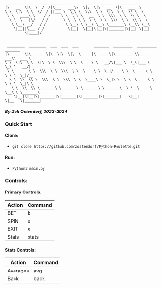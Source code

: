     ________  ___    ___ _________  ___  ___  ________  _________
    |\   __  \|\  \  /  /|\___   ___\\  \|\  \|\   __  \|\   ___  \
    \ \  \|\  \ \  \/  / ||___ \  \_\ \  \\\  \ \  \|\  \ \  \\ \  \
     \ \   ____\ \    / /     \ \  \ \ \   __  \ \  \\\  \ \  \\ \  \
      \ \  \___|\/   / /       \ \  \ \ \  \ \  \ \  \\\  \ \  \\ \  \
       \ \__\ __/   / /         \ \__\ \ \__\ \__\ \_______\ \__\\ \__\
        \|__||\___ / /           \|__|  \|__|\|__|\|_______|\|__| \|__|
             \|____|/


     ________  ________  ___  ___  ___       _______  _________  _________  _______     
    |\   __  \|\   __  \|\  \|\  \|\  \     |\  ___ \|\___   ___\\___   ___\\  ___ \     
    \ \  \|\  \ \  \|\  \ \  \\\  \ \  \    \ \   __/\|___ \  \_\|___ \  \_\ \   __/|     
     \ \   _  _\ \  \\\  \ \  \\\  \ \  \    \ \  \_|/__  \ \  \     \ \  \ \ \  \_|/__  
      \ \  \\  \\ \  \\\  \ \  \\\  \ \  \____\ \  \_|\ \  \ \  \     \ \  \ \ \  \_|\ \ 
       \ \__\\ _\\ \_______\ \_______\ \_______\ \_______\  \ \__\     \ \__\ \ \_______\ 
        \|__|\|__|\|_______|\|_______|\|_______|\|_______|   \|__|      \|__|  \|_______|

#### _By Zak Ostendorf, 2023-2024_

### Quick Start
#### Clone:
- `git clone https://github.com/zostendorf/Python-Roulette.git`

#### Run:
- `Python3 main.py`

### Controls:
#### Primary Controls:

| Action   | Command   |
| ---      |  ---      |
| BET      | b         |
| SPIN     | s         |
| EXIT     | e         |
| Stats    | stats     |


#### Stats Controls:

| Action   | Command   |
| ---      | ---       |
| Averages | avg       |
| Back     | back      |
